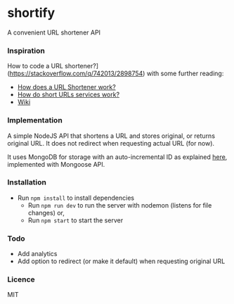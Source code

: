 # shortify
A convenient URL shortener API

### Inspiration
How to code a URL shortener?](https://stackoverflow.com/q/742013/2898754) with some further reading:

- [How does a URL Shortener work?](https://stackoverflow.com/q/4572734/2898754)
- [How do short URLs services work?](https://stackoverflow.com/q/1562367/2898754)
- [Wiki](https://en.wikipedia.org/wiki/URL_shortening)

### Implementation
A simple NodeJS API that shortens a URL and stores original, or returns original URL. It does not redirect when requesting actual URL (for now). 

It uses MongoDB for storage with an auto-incremental ID as explained [here](https://docs.mongodb.com/v3.0/tutorial/create-an-auto-incrementing-field/), implemented with Mongoose API.

### Installation
- Run `npm install` to install dependencies
  - Run `npm run dev` to run the server with nodemon (listens for file changes) or,
  - Run `npm start` to start the server

### Todo
- Add analytics
- Add option to redirect (or make it default) when requesting original URL

### Licence
MIT
